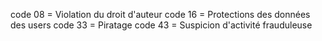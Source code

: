 code 08 = Violation du droit d'auteur
code 16 = Protections des données des users
code 33 = Piratage
code 43 = Suspicion d'activité frauduleuse
